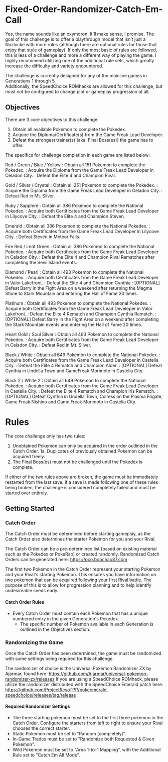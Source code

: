 # Fixed-Order-Randomizer-Catch-Em-Call
Yes, the name sounds like an oxymoron. It'll make sense, I promise. The goal of this challenge is to offer a playthrough model that isn’t just a Nuzlocke with more rules (although there are optional rules for those that enjoy that style of gameplay).  If only the most basic of rules are followed, this is less of a challenge and more a different way of playing the game.  I highly recommend utilizing one of the additional rule sets, which greatly increase the difficulty and variety encountered.

The challenge is currently designed for any of the mainline games in Generations 1 through 5.  
Additionally, the SpeedChoice ROMhacks are allowed for this challenge, but must not be configured to change plot or gameplay progression at all.


## Objectives
There are 3 core objectives to this challenge:
1. Obtain all available Pokemon to complete the Pokedex.
2. Acquire the Diploma/Certificate(s) from the Game Freak Lead Developer.
3. Defeat the strongest trainer(s) (aka: Final Boss(es)) the game has to offer.

The specifics for challenge completion in each game are listed below:

Red / Green / Blue / Yellow
: Obtain all 151 Pokemon to complete the Pokedex.
: Acquire the Diploma from the Game Freak Lead Developer in Celadon City.
: Defeat the Elite 4 and Champion Rival.

Gold / Silver / Crystal
: Obtain all 251 Pokemon to complete the Pokedex.
: Acquire the Diploma from the Game Freak Lead Developer in Celadon City.
: Defeat Red in Mt. Silver.

Ruby / Sapphire
: Obtain all 386 Pokemon to complete the National Pokedex.
: Acquire both Certificates from the Game Freak Lead Developer in Lilycove City.
: Defeat the Elite 4 and Champion Steven.

Emerald
: Obtain all 386 Pokemon to complete the National Pokedex.
: Acquire both Certificates from the Game Freak Lead Developer in Lilycove City.
: Defeat Steven in Meteor Falls.

Fire Red / Leaf Green
: Obtain all 386 Pokemon to complete the National Pokedex.
: Acquire both Certificates from the Game Freak Lead Developer in Celadon City.
: Defeat the Elite 4 and Champion Rival Rematches after completing the Sevii Island events.

Diamond / Pearl
: Obtain all 493 Pokemon to complete the National Pokedex.
: Acquire both Certificates from the Game Freak Lead Developer in Valor Lakefront.
: Defeat the Elite 4 and Champion Cynthia
: [OPTIONAL] Defeat Barry in the Fight Area on a weekend after returning the Magma Stone to Stark Mountain and entering the Hall of Fame 20 times.

Platinum
: Obtain all 493 Pokemon to complete the National Pokedex.
: Acquire both Certificates from the Game Freak Lead Developer in Valor Lakefront.
: Defeat the Elite 4 Rematch and Champion Cynthia Rematch.
: [OPTIONAL] Defeat Barry in the Fight Area on a weekend after completing the Stark Mountain events and entering the Hall of Fame 20 times.

Heart Gold / Soul Silver
: Obtain all 493 Pokemon to complete the National Pokedex.
: Acquire both Certificates from the Game Freak Lead Developer in Celadon City.
: Defeat Red in Mt. Silver.

Black / White
: Obtain all 649 Pokemon to complete the National Pokedex.
: Acquire both Certificates from the Game Freak Lead Developer in Castelia City.
: Defeat the Elite 4 Rematch and Champion Alder.
: [OPTIONAL] Defeat Cynthia in Undella Town and GameFreak Morimoto in Castelia City.

Black 2 / White 2
: Obtain all 649 Pokemon to complete the National Pokedex.
: Acquire both Certificates from the Game Freak Lead Developer in Castelia City.
: Defeat the Elite 4 Rematch and Champion Iris Rematch.
: [OPTIONAL] Defeat Cynthia in Undella Town, Colress on the Plasma Frigate, Game Freak Nishino and Game Freak Morimoto in Castelia City.

# Rules
The core challenge only has two rules:
1. Unobtained Pokemon can only be acquired in the order outlined in the Catch Order.
    1a. Duplicates of previously obtained Pokemon can be acquired freely.
2. The Final Boss(es) must not be challenged until the Pokedex is complete.

If either of the two rules above are broken, the game must be immediately restarted from the last save.  If a save is made following one of these rules being broken, the challenge is considered completely failed and must be started over entirely.

## Getting Started
### Catch Order
The Catch Order must be determined before starting gameplay, as the Catch Order also determines the starter Pokemon for you and your Rival.  

The Catch Order can be a pre-determined list (based on existing material such as the Pokedex or PokeRap) or created randomly.  Randomized Catch Orders can be generated here: https://pco.bobchao87.com

The first two Pokemon in the Catch Order represent your starting Pokemon and your Rival's starting Pokemon.  This ensures you have information on two pokemon that can be acquired following your first Rival battle.  The purpose of this is to allow for progression planning and to help identify undesireable seeds early.

#### Catch Order Rules
- Every Catch Order must contain each Pokemon that has a unique numbered entry in the given Generation's Pokedex.
    - The specific number of Pokemon available in each Generation is outlined in the Objectives section.

### Randomizing the Game
Once the Catch Order has been determined, the game must be randomized with some settings being required for this challenge.

The randomizer of choice is the Universal Pokemon Randomizer ZX by Ajarmar, found here: https://github.com/Ajarmar/universal-pokemon-randomizer-zx/releases
If you are using a SpeedChoice ROMhack, please utilize the randomizer distributed with the SpeedChoice Emerald patch here: https://github.com/ProjectRevoTPP/pokeemerald-speedchoice/releases/tag/release

#### Required Randomizer Settings
- The three starting pokemon must be set to the first three pokemon in the Catch Order.  Configure the starters from left to right to ensure your Rival chooses the correct starter.
- Static Pokemon must be set to "Random (completely)".
- In-Game Trades must be set to "Randomize both Requested & Given Pokemon".
- Wild Pokemon must be set to "Area 1-to-1 Mapping", with the Additional Rule set to "Catch Em All Mode".
